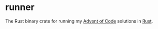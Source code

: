 # runner

The Rust binary crate for running my [Advent of Code](https://adventofcode.com/) solutions in [Rust](https://www.rust-lang.org/).
